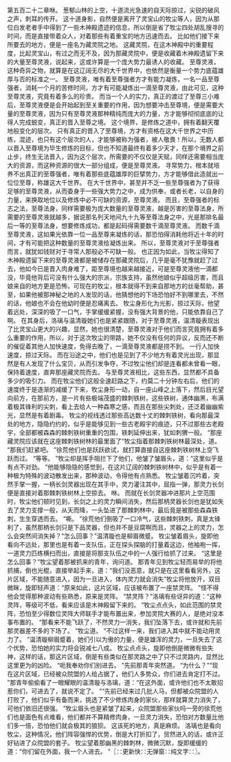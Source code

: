 第五百二十二章咻。
葱郁山林的上空，十道流光急速的自天际掠过，尖锐的破风之声，刺耳的传开。
这十道身影，自然便是离开了灵宝山的牧尘等人，因为从那位白发老者手中得到了一些木神殿遗迹的信息，所以倒是省了牧尘四处胡乱搜寻的时间，而是直接带着众人，对着那些有着重宝的地方迅速而去。
比如他们接下来所要去的地方，便是一座名为藏灵院之地。
这藏灵院，在这木神殿中的重要程度，比起灵宝山，有过之而无不及，因为那藏灵院中，便是收藏着木神殿遗留下来的大量至尊灵液，说起来，这或许算是一个庞大势力最诱人的收藏。
至尊灵液，这种奇异之物，就算是在这辽阔无尽的大千世界中，也依然是衡量一个势力底蕴雄厚与否的标准之一。
至尊灵液，唯有着至尊强者方才有能力凝炼，一名一品至尊强者，消耗一个月的苦修时间，方才有可能凝炼出一滴至尊灵液，由此可见，这种至尊灵液，究竟有着多么的珍贵。
而当一个人的实力，真正的渡过了至尊三小难后，至尊灵液便是会开始起到至关重要的作用，因为想要冲击至尊境，便是需要大量的至尊灵液，因为只有至尊灵液那种精纯而庞大的力量，方才能够彻彻底底的让得人完成蜕变，真正的晋入至尊之境。
这个境界，是修炼之道中，拥有着翻天覆地般变化的层次。
只有真正的晋入了至尊境，方才有资格在这大千世界之中历练，混迹，也只有这个层次的人，才能够被称为强者，被人敬畏！所以，无数人都以晋入至尊境为毕生修炼的目标，但也不知道最终有着多少天才，在那个境界之前止步，终生无法晋入，因为这个层次，所需要的不仅仅是天赋，同样还需要相当庞大的资源，而这种资源的很大一部分组成，便是至尊灵液。
寻常势力，根本就培养不出真正的至尊强者，唯有着那些底蕴雄厚的巨擘势力，方才能够借此造就出一位位至尊，称雄这大千世界。
在大千世界中，甚至并不乏一些至尊强者为了获得足够的至尊灵液，从而委身于一些强大势力之中，成为供奉，或者长老，以自身的力量，来换取地位以及修炼中必不可缺的资源，至尊灵液。
而且，至尊强者的标志之法，至尊法身，同样需要极为庞大数量的至尊灵液，越是厉害的至尊法身，所需要的至尊灵液就越多，据说那名列天地间九十九等至尊法身之中，光是那排名最后一等的至尊法身，想要修炼成功，都是起码得需要数千滴至尊灵液。
而数千滴至尊灵液，这如果光依靠一位一品至尊来凝炼的话，那恐怕得消耗他将近十年的时间，才有可能把这种数量的至尊灵液给凝炼出来。
所以，至尊灵液对于至尊强者而言，就犹如钱财对于寻常人那般必不可缺一般。
也正因为如此，当牧尘得知了木神殿遗留下来的至尊灵液都是被储存在那藏灵院后，几乎是毫不犹豫就赶了过去，他如今已是晋入肉身难了，距至尊境也越来越接近，可是至尊灵液他一滴都没，毕竟他背后可没有什么强大的宗派，宗族支持，虽然他娘似乎超级厉害，而且娘来自的地方更是恐怖，可现在的牧尘，根本就得不到来自那地方的丝毫帮助，甚至，如果他被那神秘之地的人发现的话，他猜想他的下场恐怕好不到哪里去，不然的话，他娘也不会在他幼时便是忍痛离去。
牧尘身形化为光影，掠过天际，他望着远处，深深的吸了一口气，手掌缓缓紧握，没有强大背景的他，只能依靠自己了啊。
在其身后，洛璃与温清璇她们也是紧紧跟随，对于至尊灵液，温清璇表现出了比灵宝山更大的兴趣，显然，她也很清楚，至尊灵液对于他们而言究竟拥有着多么重要的作用，所以，对于这次牧尘的带路，她不仅没有任何的异议，反而还不断的催促着其他人加快速度，免得去晚了，一滴至尊灵液都是捞不到。
一行人加快速度，掠过天际。
而在沿途之中，他们也是见到了不少地方有着灵光出现，那显然是有人发现了什么宝贝，从而引发争夺，不过牧尘他们却是连看都未曾看一眼，保持着速度，直奔那座藏灵院而去。
与至尊灵液相比，这些东西，显然都不具备多少的吸引力。
而在牧尘他们这般全速赶路之下，约莫二十分钟左右后，他们的速度终于是逐渐的减缓了下来，牧尘身形一动，自一座山峰之上落下，然后目光望向前方，在那前方，是一片有些极端茂盛的棘刺铁树，这些铁树，通体幽黑，布满着极其锋利的尖刺，看上去给人一种森寒之感，而且在那些尖刺处，还泛着幽幽紫光，显然是有着剧毒。
牧尘的视线透过那些高达数十丈的棘刺铁树，看向那最深处的地方，隐隐约约的，似乎是能够见到一些古老殿宇的痕迹，只不过那些古老殿宇，全部都被森森的棘刺铁树重重的包围，铁刺延伸出来，犹如刺猬一般。
“那座藏灵院应该就在这座棘刺铁树林的最里面了”牧尘指着那棘刺铁树林最深处，道。
“那我们赶紧吧。
”徐荒他们也是跃跃欲试，就打算直接自这座棘刺铁树林上空飞跃而过。
“等等。
”牧尘却是挥手阻拦下了他们，他皱了皱眉头，道：“这里似乎是有点不对劲。
”他能够隐隐的感觉到，在这片辽阔的棘刺铁树林中，似乎是有着一种极为特殊的波动散发出来，那种波动，令得他有点熟悉。
牧尘皱着沉吟着，突然手掌一握，一柄长剑灵器出现在其手中，灵力灌注其中，屈指一弹，那灵力长剑便是直接对着那棘刺铁树林上空掠去。
咻。
而就在长剑灵器冲进那片上空范围时，牧尘他们顿时见到，长剑之上的灵力瞬间消失，然后那柄灵器长剑也是犹如失去了灵力支撑一般，从天而降，一头坠进了那棘刺林中，最后竟是被那些森森铁刺，生生穿透而去。
“嘶。
”徐荒他们倒吸了一口冷气，这些棘刺铁刺，真是太锋利了，虽然那柄长剑只是下品灵器，但也并不是豆腐啊而且，灵器之上的灵力，怎么会突然间消失掉？“怎么回事？”温清璇也是柳眉微蹙。
牧尘皱着眉头，旋即他看向不远处，那里也是有着一支队伍，正在探头探脑的打量着这边，他袖袍一挥，一道灵力匹练横扫而出，直接是将那支队伍之中的一人强行给抓了过来。
“这里是怎么回事？”牧尘望着那被抓来的青年，询问道。
那青年见到牧尘轻而易举的将他抓捕，倒也光棍，直接举起手来，道：“我们没恶意，就只是在这里看看另外，这片区域，不能随意进入，因为一旦进入，体内灵力就会消失”牧尘将他放开，双目微眯，旋即轻声道：“原来如此，这片区域，应该被布置了一座禁灵阵。
”怪不得他会觉得那种波动有些熟悉，原来是灵阵。
“禁灵阵？”洛璃有些讶异的道：“这种灵阵，等级可不低，看来应该是木神殿留下来的。
”牧尘点点头，如此范围的禁灵阵，恐怕至少得数位灵阵大师联手才能布置出来，参加灵院大赛的人，是绝对没本事布置的。
“那看来不能飞跃了，不然灵力一消失，我们坠落下去，或许就和先前那灵器差不多的下场了。
”牧尘道。
“不过这样一来，我们进入其中就不能动用灵力了。
”温清璇柳眉蹙着，她们引以为傲的力量，便是雄浑的灵力，一旦失去了这个优势，恐怕她的实力将会锐减七八成。
牧尘点点头，旋即他倒是微微有些失神，这样的话，那这片区域，倒是有些类似在那灵路之中了只不过灵路内，显然比这里更为的凶险。
“呃我奉劝你们别进去。
”先前那青年突然道。
“为什么？”“现在这片区域，已经被众院盟的人给占据了，他们人多势众，你们进去肯定打不过。
”那青年偷偷看了一眼耀眼的温清璇与洛璃，道：“在这外面，或许他们也不太敢招惹你们，可进去了，就说不定了。
”“先前已经来过几批人马，但都被众院盟的人打败了，他们似乎有备而来，挑选了不少修炼肉身的家伙，那样就算灵力消失了，可他们依旧还很强。
”牧尘眉头也是紧皱了起来，众院盟那些家伙吗一旁的徐荒他们也是面色有点难看，他们都并不算精修肉身，一旦灵力消失，恐怕对方数量比他们多一倍，恐怕他们就会极其的狼狈。
这该死的地方，真是麻烦。
洛璃也是看向牧尘，这种情况，他们阵容强悍的优势，倒是大打折扣了，贸然进入的话，或许正好钻进了众院盟的套子。
牧尘望着那幽黑的棘刺林，微微沉默，旋即缓缓的道：“你们留在外面，我一个人进去。
”〖∷更新快∷无弹窗∷纯文字∷〗。
